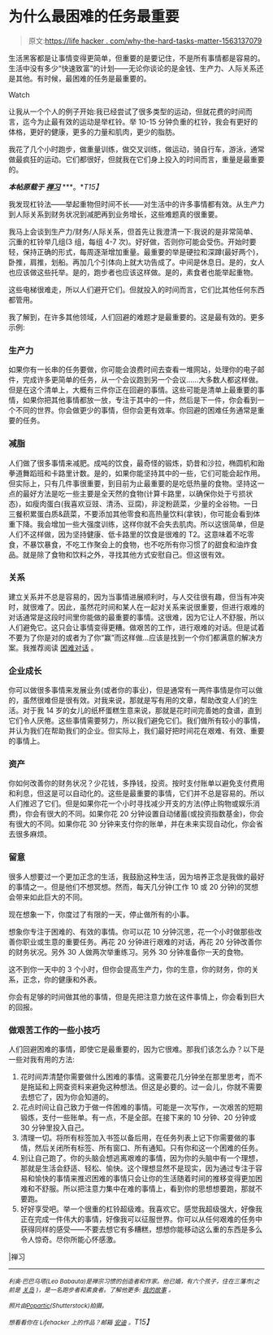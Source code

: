 # 为什么最困难的任务最重要

> 原文:[https://life hacker . com/why-the-hard-tasks-matter-1563137079](https://lifehacker.com/why-the-hardest-tasks-matter-the-most-1563137079)

生活黑客都是让事情变得更简单，但重要的是要记住，不是所有事情都是容易的。生活中没有多少“快速致富”的计划——无论你谈论的是金钱、生产力、人际关系还是其他。有时候，最困难的任务是最重要的。

Watch

让我从一个个人的例子开始:我已经尝试了很多类型的运动，但就花费的时间而言，迄今为止最有效的运动是举杠铃。举 10-15 分钟负重的杠铃，我会有更好的体格，更好的健康，更多的力量和肌肉，更少的脂肪。

我花了几个小时跑步，做重量训练，做交叉训练，做运动，骑自行车，游泳，通常做最疯狂的运动。它们都很好，但就我在它们身上投入的时间而言，重量是最重要的。

***本帖原载于*** [***禅习***](http://zenhabits.net/iron/) ***。**T15】*

我发现杠铃法——举起重物但时间不长——对生活中的许多事情都有效。从生产力到人际关系到财务状况到减肥再到业务增长，这些难题真的很重要。

我马上会谈到生产力/财务/人际关系，但首先让我澄清一下:我说的是非常简单、沉重的杠铃举几组(3 组，每组 4-7 次)。好好做，否则你可能会受伤。开始时要轻，保持正确的形式，每周逐渐增加重量。最重要的举是硬拉和深蹲(最好两个)，卧推，肩推，划船。再加几个引体向上就大功告成了。中间是休息日。是的，女人也应该做这些托举。是的，跑步者也应该这样做。是的，素食者也能举起重物。

这些电梯很难走，所以人们避开它们。但就投入的时间而言，它们比其他任何东西都管用。

我了解到，在许多其他领域，人们回避的难题才是最重要的。这是最有效的。更多示例:

### 生产力

如果你有一长串的任务要做，你可能会浪费时间去查看一堆网站，处理你的电子邮件，完成许多更简单的任务，从一个会议跑到另一个会议……大多数人都这样做。但是在这个清单上，大概有三件你正在回避的事情。这些可能是清单上最重要的事情，如果你把其他事情都放一放，专注于其中的一件，然后是下一件，你会看到一个不同的世界。你会做更少的事情，但你会更有效率。你回避的困难任务通常是重要的任务。

### 减脂

人们做了很多事情来减肥。成吨的饮食，最奇怪的锻炼，奶昔和沙拉，椭圆机和跆拳道舞蹈班和卡路里计数。是的，如果你能坚持其中的一些，它们可能会起作用。但实际上，只有几件事很重要，到目前为止最重要的是吃低热量的食物。坚持这一点的最好方法是吃一些主要是全天然的食物(计算卡路里，以确保你处于亏损状态)，如瘦肉蛋白(我喜欢豆豉、清汤、豆腐)，非淀粉蔬菜，少量的全谷物。一日三餐积累蛋白质&蔬菜，不要添加其他零食和高热量饮料(拿铁)，你可能会看到体重下降。我会增加一些大强度训练，这样你就不会失去肌肉。所以这很简单，但是人们不这样做，因为坚持健康、低卡路里的饮食是很难的 T2。这意味着不吃零食，不暴饮暴食，不吃工作聚会上的食物，也不吃所有你习惯了的甜食和油炸食品。就是除了食物和饮料之外，寻找其他方式安慰自己。但这很有效。

### 关系

建立关系并不总是容易的，因为当事情进展顺利时，与人交往很有趣，但当有冲突时，就很难了。因此，虽然花时间和某人在一起对关系来说很重要，但进行艰难的对话通常是这段时间里你能做的最重要的事情。这很难，因为它让人不舒服，所以人们避免它。这只会让事情变得更糟。做艰苦的工作，进行艰难的对话。但是试着不要为了你是对的或者为了你“赢”而这样做…应该是找到一个你们都满意的解决方案。我推荐阅读 [困难对话](http://www.amazon.com/Difficult-Conversations-Discuss-What-Matters/dp/0143118447?asc_campaign=InlineText&asc_refurl=https://lifehacker.com/why-the-hardest-tasks-matter-the-most-1563137079&asc_source=&tag=kinjalifehackerlink-20) 。

### 企业成长

你可以做很多事情来发展业务(或者你的事业)，但是通常有一两件事情是你可以做的，虽然很难但是很有效。对我来说，那就是写有用的文章，帮助改变人们的生活。对于我 14 岁的女儿的纸杯蛋糕生意来说，那就是花时间完善她的食谱，直到它们令人厌倦。这些事情需要努力，所以我们避免它们。我们做所有较小的事情，并认为我们在帮助我们的企业。但实际上，我们最好把时间花在艰难、有效、重要的事情上。

### 资产

你如何改善你的财务状况？少花钱，多挣钱，投资。按时支付账单以避免支付费用和利息，但这是可以自动化的。这些是最重要的事情，它们并不总是容易的。所以人们推迟了它们。但是如果你花一个小时寻找减少开支的方法(停止购物或娱乐消费)，你会有很大的不同。如果你花 20 分钟设置自动储蓄(或投资指数基金)，你会有很大的不同。如果你花 30 分钟来支付你的账单，并在未来实现自动化，你会省去很多麻烦。

### 留意

很多人想要过一个更加正念的生活，我鼓励这种生活，因为培养正念是我做的最好的事情之一。但是他们不想冥想。然而，每天几分钟(工作 10 或 20 分钟)的冥想会带来如此巨大的不同。

现在想象一下，你度过了有限的一天，停止做所有的小事。

想象你专注于困难的、有效的事情。你可以花 10 分钟沉思，花一个小时做那些改善你职业或生意的重要任务。再花 20 分钟进行艰难的对话，再花 20 分钟改善你的财务状况。另外 30 人做两次举重练习。另外 30 分钟准备你一天的食物。

这不到你一天中的 3 个小时，但你会提高生产力，你的生意，你的财务，你的关系，正念，你的健康和外表。

你会有足够的时间做其他的事情，但是先把注意力放在这件事情上，你会看到巨大的回报。

### 做艰苦工作的一些小技巧

人们回避困难的事情，即使它是最重要的，因为它很难。那我们该怎么办？以下是一些对我有用的方法:

1.  花时间弄清楚你需要做什么困难的事情。这需要花几分钟坐在那里思考，而不是拖延和上网查资料来避免这种想法。但这是必要的。过一会儿，你就不需要去想它了，因为你会知道的。
2.  花点时间让自己致力于做一件困难的事情。可能是一次写作，一次艰苦的短期锻炼，支付一些账单。有一点，不是全部。在接下来的 10 分钟、20 分钟或 30 分钟里投入自己。
3.  清理一切。将所有标签加入书签以备后用，在任务列表上记下你需要做的事情，然后关闭所有标签、所有窗口、所有通知。只有你和这一个困难的任务。
4.  别让自己跑了。你的头脑会想逃离艰难的事情，因为你的头脑中有一个理想，那就是生活会舒适、轻松、愉快。这个理想显然不是现实，因为通过专注于容易和愉快的事情来推迟困难的事情只会让你的生活随着时间的推移变得更加困难和不舒服。所以把注意力集中在难的事情上，看到你的思想想要跑，那就不要跑。
5.  好好享受吧。举一个很重的杠铃超级难。我喜欢它。感觉我超级强大，好像我正在完成一件伟大的事情，好像我可以征服世界。你可以从任何艰难的任务中获得同样的感受——不要去想它有多糟糕，想想你能移动这么重的东西是多么令人惊奇。尽你所能心怀感激。

|禅习

* * *

<small>*利奥·巴巴乌塔(Leo Babauta)是禅宗习惯的创造者和作家。他已婚，有六个孩子，住在三藩市(之前是*</small> [<small>*关岛*</small>](http://guampedia.com/) <small>*)，是一名跑步者和素食者。了解他更多:*</small> [<small>*我的故事*</small>](http://zenhabits.net/2007/02/my-story/) <small>*。*</small>

<small>*照片由*</small>[<small>*Popartic*</small>](http://www.shutterstock.com/pic.mhtml?language=en&id=173369768)<small>*(Shutterstock)拍摄。*</small>

<small>*想看看你在 Lifehacker 上的作品？邮箱*</small> [<small>*安迪*</small>](mailto:andy@lifehacker.com) *<small>。</small>T15】*